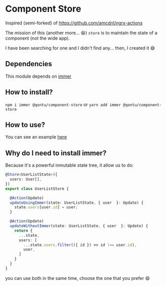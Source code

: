 # Component Store

Inspired (semi-forked) of https://github.com/amcdnl/ngrx-actions

The mission of this (another more... :laughing:) `store` is to maintain the state of a component (not the wide app).

I have been searching for one and I didn't find any... then, I created it :sweat_smile:

## Dependencies

This module depends on [immer](https://github.com/mweststrate/immer)

## How to install?

`npm i immer @qontu/component-store` or `yarn add immer @qontu/component-store`

## How to use?

You can see an example [here](./playground/src/app/components/button)

## Why do I need to install immer?

Because it's a powerful inmutable state tree, it allow us to do:

```ts
@Store<UserListState>({
  users: User[],
})
export class UserListStore {

  @Action(Update)
  updateUsingImmer(state: UserListState, { user  }: Update) {
    state.users[user.id] = user;
  }

  @Action(Update)
  updateWithoutImmer(state: UserListState, { user  }: Update) {
    return {
      ...state,
      users: [
        ...state.users.filter(({ id }) => id !== user.id),
        user,
      ]
    }
  }
}
```

you can use both in the same time, choose the one that you prefer :smile:
